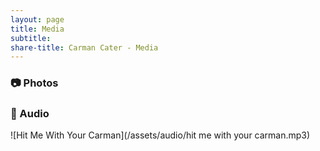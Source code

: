 ```yaml
---
layout: page
title: Media
subtitle: 
share-title: Carman Cater - Media
---
```


### :camera: Photos

### :microphone: Audio

![Hit Me With Your Carman](/assets/audio/hit me with your carman.mp3)
